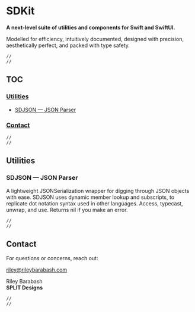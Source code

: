 
# SDKit

**A next-level suite of utilities and components for Swift and SwiftUI.**

Modelled for efficiency, intuitively documented, designed with precision, aesthetically perfect, and packed with type safety.

```
//
//
```

## TOC

### [ Utilities ]( #utilities )

* [ SDJSON — JSON Parser ]( #sdjson--json-parser )
    
### [ Contact ]( #contact )

```
//
//
```

## Utilities

### SDJSON — JSON Parser

A lightweight JSONSerialization wrapper for digging through JSON objects with ease. SDJSON uses dynamic member lookup and subscripts, to replicate dot notation syntax used in other languages. Access, typecast, unwrap, and use. Returns nil if you make an error.

```
// 
// 
```

## Contact

For questions or concerns, reach out:

[ riley@rileybarabash.com ]( mailto:riley@rileybarabash.com )

Riley Barabash\
**SPLIT Designs**

```
//
//
```
